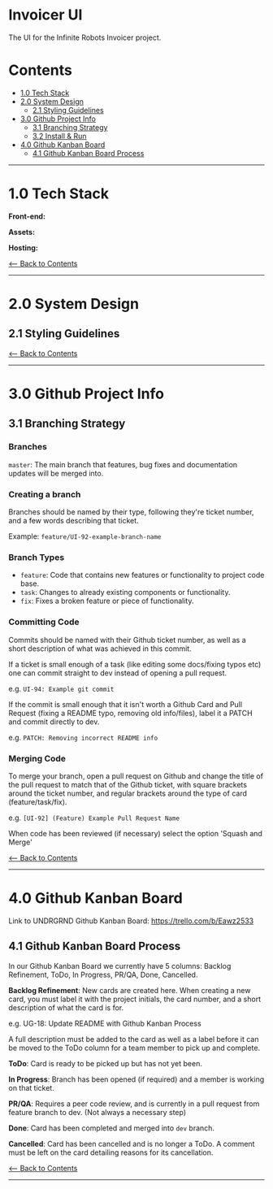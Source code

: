 # Invoicer UI

The UI for the Infinite Robots Invoicer project.


<div id="contents" />

# Contents

- [1.0 Tech Stack](#1.0)
- [2.0 System Design](#2.0)
  - [2.1 Styling Guidelines](#2.1)
- [3.0 Github Project Info](#3.0)
  - [3.1 Branching Strategy](#3.1)
  - [3.2 Install & Run](#3.2)
- [4.0 Github Kanban Board](#4.0)
  - [4.1 Github Kanban Board Process](#4.1)

---

<div id="1.0" />

# 1.0 Tech Stack

**Front-end:**


**Assets:**


**Hosting:**



[<-- Back to Contents](#contents)

---

<div id="2.0" />

# 2.0 System Design

<div id="2.1" />

## 2.1 Styling Guidelines

[<-- Back to Contents](#contents)

---

<div id="3.0" />

# 3.0 Github Project Info

<div id="3.1" />

## 3.1 Branching Strategy

### Branches

`master`: The main branch that features, bug fixes and documentation updates
will be merged into.

### Creating a branch

Branches should be named by their type, following they're ticket number,
and a few words describing that ticket.

Example: `feature/UI-92-example-branch-name`

### Branch Types

- `feature`: Code that contains new features or functionality to project code base.
- `task`: Changes to already existing components or functionality.
- `fix`: Fixes a broken feature or piece of functionality.

### Committing Code

Commits should be named with their Github ticket number, as well as a short
description of what was achieved in this commit.

If a ticket is small enough of a task (like editing some docs/fixing typos etc)
one can commit straight to dev instead of opening a pull request.

e.g. `UI-94: Example git commit`

If the commit is small enough that it isn't worth a Github Card and Pull Request
(fixing a README typo, removing old info/files), label it a PATCH and commit 
directly to dev.

e.g. `PATCH: Removing incorrect README info`

### Merging Code

To merge your branch, open a pull request on Github and change the title of the
pull request to match that of the Github ticket, with square brackets around the
ticket number, and regular brackets around the type of card (feature/task/fix).

e.g. `[UI-92] (Feature) Example Pull Request Name`

When code has been reviewed (if necessary) select the option 'Squash and Merge'

[<-- Back to Contents](#contents)

---

# 4.0 Github Kanban Board

Link to UNDRGRND Github Kanban Board: https://trello.com/b/Eawz2533

<div id="4.1" />

## 4.1 Github Kanban Board Process

In our Github Kanban Board we currently have 5 columns: Backlog Refinement, ToDo, In
Progress, PR/QA, Done, Cancelled.

**Backlog Refinement**: New cards are created here. When creating a new card, you must label it with the
project initials, the card number, and a short description of what the card is
for.

e.g. UG-18: Update README with Github Kanban Process

A full description must be added to the card as well as a label before it can be
moved to the ToDo column for a team member to pick up and complete.

**ToDo**: Card is ready to be picked up but has not yet been.

**In Progress**: Branch has been opened (if required) and a member is working on that ticket.

**PR/QA**: Requires a peer code review, and is currently in a  pull request from feature
branch to dev. (Not always a necessary step)

**Done**: Card has been completed and merged into `dev` branch.

**Cancelled**: Card has been cancelled and is no longer a ToDo. A comment must
be left on the card detailing reasons for its cancellation.


[<-- Back to Contents](#contents)

---
